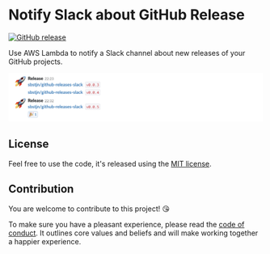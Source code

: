 # Notify Slack about GitHub Release

[![GitHub release](https://img.shields.io/github/release/sbstjn/github-releases-slack.svg)]()

Use AWS Lambda to notify a Slack channel about new releases of your GitHub projects.

![Slack Message about GitHub Releases](assets/slack.png)

## License

Feel free to use the code, it's released using the [MIT license](LICENSE.md).

## Contribution

You are welcome to contribute to this project! 😘 

To make sure you have a pleasant experience, please read the [code of conduct](CODE_OF_CONDUCT.md). It outlines core values and beliefs and will make working together a happier experience.
